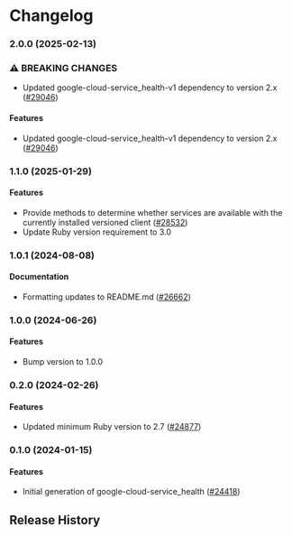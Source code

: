 # Changelog

### 2.0.0 (2025-02-13)

### ⚠ BREAKING CHANGES

* Updated google-cloud-service_health-v1 dependency to version 2.x ([#29046](https://github.com/googleapis/google-cloud-ruby/issues/29046))

#### Features

* Updated google-cloud-service_health-v1 dependency to version 2.x ([#29046](https://github.com/googleapis/google-cloud-ruby/issues/29046)) 

### 1.1.0 (2025-01-29)

#### Features

* Provide methods to determine whether services are available with the currently installed versioned client ([#28532](https://github.com/googleapis/google-cloud-ruby/issues/28532)) 
* Update Ruby version requirement to 3.0 

### 1.0.1 (2024-08-08)

#### Documentation

* Formatting updates to README.md ([#26662](https://github.com/googleapis/google-cloud-ruby/issues/26662)) 

### 1.0.0 (2024-06-26)

#### Features

* Bump version to 1.0.0 

### 0.2.0 (2024-02-26)

#### Features

* Updated minimum Ruby version to 2.7 ([#24877](https://github.com/googleapis/google-cloud-ruby/issues/24877)) 

### 0.1.0 (2024-01-15)

#### Features

* Initial generation of google-cloud-service_health ([#24418](https://github.com/googleapis/google-cloud-ruby/issues/24418)) 

## Release History
